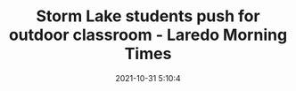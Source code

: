 ---
"title": "Storm Lake students push for outdoor classroom - Laredo Morning Times"
"date": "2021-10-31 5:10:4"
"feed_name": "GOOGLENEWSCONSTRUCTION"
"feed_website": "https://news.google.com/search?q=construction%2Bincident&hl=en-US&gl=US&ceid=US:en"
"feed_rss": "https://news.google.com/rss/search?q=construction%2Bincident&hl=en-US&gl=US&ceid=US:en"
"link": "https://www.lmtonline.com/news/article/Storm-Lake-students-push-for-outdoor-classroom-16561622.php"
"source": "{'href': 'https://www.lmtonline.com', 'title': 'Laredo Morning Times'}"
"file": "_posts/2021-1-1-404c5b987dc0c58760931e99ff5d27d05cfcb339.md"
"accident": "1"
"drilling": "0"
"dead": "0"
"injured": "0"
"arrested": "0"
"place": "unknown place"
"where": "unknown site"
"causes": "unknown"
"place_uri": "unknown place"
---